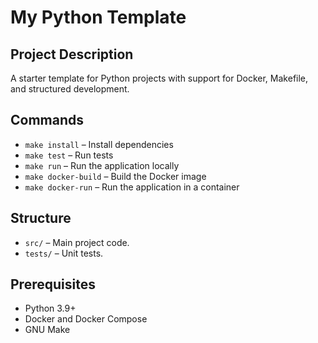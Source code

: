 # My Python Template

## Project Description
A starter template for Python projects with support for Docker, Makefile, and structured development.

## Commands
- `make install` – Install dependencies
- `make test` – Run tests
- `make run` – Run the application locally
- `make docker-build` – Build the Docker image
- `make docker-run` – Run the application in a container

## Structure
- `src/` – Main project code.
- `tests/` – Unit tests.

## Prerequisites
- Python 3.9+
- Docker and Docker Compose
- GNU Make

